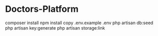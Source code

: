 # Doctors-Platform

composer install
npm install
copy .env.example .env
php artisan db:seed
php artisan key:generate
php artisan storage:link